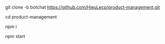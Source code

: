 git clone -b botchat https://github.com/HieuLecp/product-management.git

cd product-management

npm i

npm start
